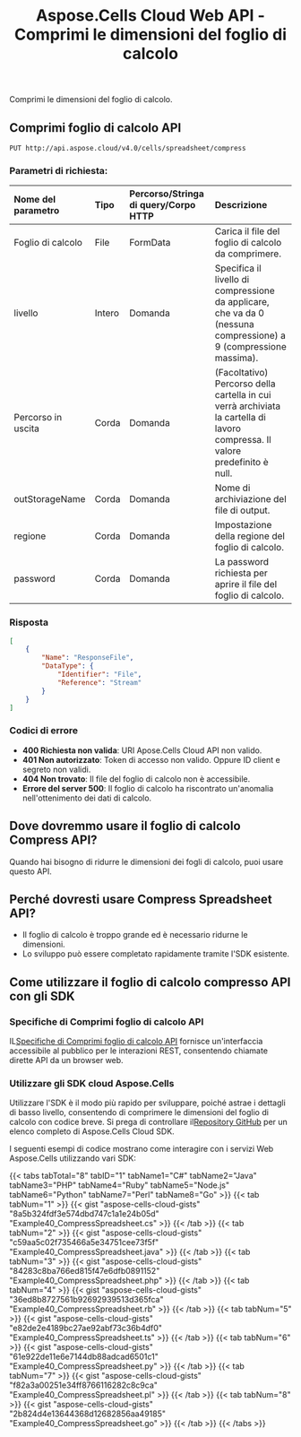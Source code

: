 ﻿---
title: Aspose.Cells Cloud Web API - Comprimi le dimensioni del foglio di calcolo
second_title: Documen
ArticleTitle: Compress the size of the Spreadshee
linktitle: Comprimi foglio di calcolo
type: docs
url: /it/compress-spreadsheet/
keywords: Spreadsheet Compression, Reduce File Size, Aspose.Cells Cloud Web AP
description: Compress Spreadsheet API consente agli utenti di ridurre in modo efficiente le dimensioni dei file dei fogli di calcolo applicando livelli di compressione specificati, ottimizzando l'archiviazione e migliorando le prestazioni
weight: 100
kwords: Excel, Office Cloud, REST, Compressione fogli di calcolo, Ottimizzazione dimensioni file, PDF, CSV, Json, Markdow
---
Comprimi le dimensioni del foglio di calcolo.

## **Comprimi foglio di calcolo API**

```http
PUT http://api.aspose.cloud/v4.0/cells/spreadsheet/compress
```

### **Parametri di richiesta:**

| Nome del parametro| Tipo| Percorso/Stringa di query/Corpo HTTP| Descrizione|
|:- |:- |:- |:- |
|Foglio di calcolo|File|FormData|Carica il file del foglio di calcolo da comprimere.|
|livello|Intero|Domanda|Specifica il livello di compressione da applicare, che va da 0 (nessuna compressione) a 9 (compressione massima).|
|Percorso in uscita|Corda|Domanda|(Facoltativo) Percorso della cartella in cui verrà archiviata la cartella di lavoro compressa. Il valore predefinito è null.|
|outStorageName|Corda|Domanda|Nome di archiviazione del file di output.|
|regione|Corda|Domanda|Impostazione della regione del foglio di calcolo.|
|password|Corda|Domanda|La password richiesta per aprire il file del foglio di calcolo.|

### **Risposta**

```json
[
    {
        "Name": "ResponseFile",
        "DataType": {
            "Identifier": "File",
            "Reference": "Stream"
        }
    }
]
```

### Codici di errore

- **400 Richiesta non valida**: URI Apose.Cells Cloud API non valido.
- **401 Non autorizzato**: Token di accesso non valido. Oppure ID client e segreto non validi.
- **404 Non trovato**: Il file del foglio di calcolo non è accessibile.
- **Errore del server 500**: Il foglio di calcolo ha riscontrato un'anomalia nell'ottenimento dei dati di calcolo.

## Dove dovremmo usare il foglio di calcolo Compress API?

Quando hai bisogno di ridurre le dimensioni dei fogli di calcolo, puoi usare questo API.

## Perché dovresti usare Compress Spreadsheet API?

- Il foglio di calcolo è troppo grande ed è necessario ridurne le dimensioni.
- Lo sviluppo può essere completato rapidamente tramite l'SDK esistente.

## Come utilizzare il foglio di calcolo compresso API con gli SDK

### Specifiche di Comprimi foglio di calcolo API

 IL[Specifiche di Comprimi foglio di calcolo API](https://reference.aspose.cloud/cells/#/ManagementController/CompressSpreadsheet) fornisce un'interfaccia accessibile al pubblico per le interazioni REST, consentendo chiamate dirette API da un browser web.

### Utilizzare gli SDK cloud Aspose.Cells

Utilizzare l'SDK è il modo più rapido per sviluppare, poiché astrae i dettagli di basso livello, consentendo di comprimere le dimensioni del foglio di calcolo con codice breve.
 Si prega di controllare il[Repository GitHub](https://github.com/aspose-cells-cloud) per un elenco completo di Aspose.Cells Cloud SDK.

I seguenti esempi di codice mostrano come interagire con i servizi Web Aspose.Cells utilizzando vari SDK:

{{< tabs tabTotal="8" tabID="1" tabName1="C#" tabName2="Java" tabName3="PHP" tabName4="Ruby" tabName5="Node.js" tabName6="Python" tabName7="Perl" tabName8="Go" >}}
{{< tab tabNum="1" >}}
{{< gist "aspose-cells-cloud-gists" "8a5b324fdf3e574dbd747c1a1e24b05d" "Example40_CompressSpreadsheet.cs" >}}
{{< /tab >}}
{{< tab tabNum="2" >}}
{{< gist "aspose-cells-cloud-gists" "c59aa5c02f735466a5e34751cee73f5f" "Example40_CompressSpreadsheet.java" >}}
{{< /tab >}}
{{< tab tabNum="3" >}}
{{< gist "aspose-cells-cloud-gists" "84283c8ba766ed815f47e6dfb0891152" "Example40_CompressSpreadsheet.php" >}}
{{< /tab >}}
{{< tab tabNum="4" >}}
{{< gist "aspose-cells-cloud-gists" "36ed8b8727561b92692939513d365fca" "Example40_CompressSpreadsheet.rb" >}}
{{< /tab >}}
{{< tab tabNum="5" >}}
{{< gist "aspose-cells-cloud-gists" "e82de2e4189bc27ae92abf73c36b4df0" "Example40_CompressSpreadsheet.ts" >}}
{{< /tab >}}
{{< tab tabNum="6" >}}
{{< gist "aspose-cells-cloud-gists" "61e922de11e6e7144db88adcad6501c1" "Example40_CompressSpreadsheet.py" >}}
{{< /tab >}}
{{< tab tabNum="7" >}}
{{< gist "aspose-cells-cloud-gists" "f82a3a00251e34ff8766116282c8c9ca" "Example40_CompressSpreadsheet.pl" >}}
{{< /tab >}}
{{< tab tabNum="8" >}}
{{< gist "aspose-cells-cloud-gists" "2b824d4e13644368d12682856aa49185" "Example40_CompressSpreadsheet.go" >}}
{{< /tab >}}
{{< /tabs >}}
